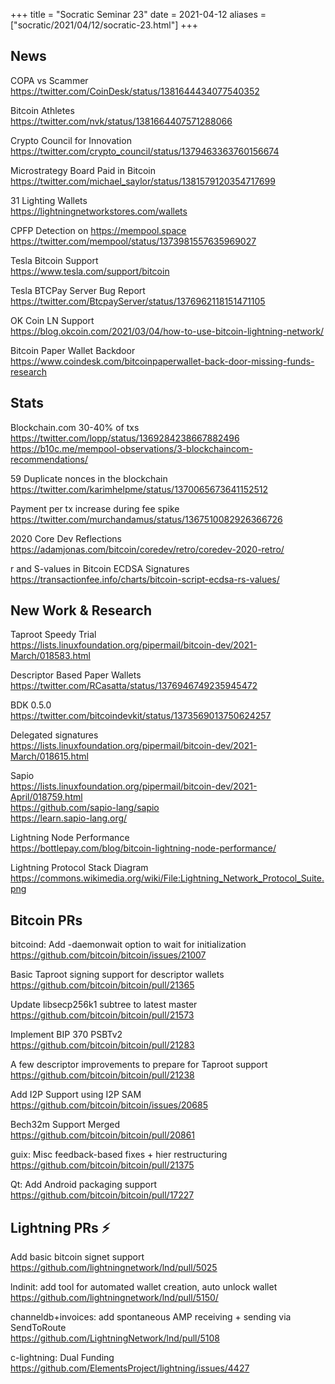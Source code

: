 +++
title = "Socratic Seminar 23"
date = 2021-04-12
aliases = ["socratic/2021/04/12/socratic-23.html"]
+++

## News

COPA vs Scammer  
<https://twitter.com/CoinDesk/status/1381644434077540352>

Bitcoin Athletes  
<https://twitter.com/nvk/status/1381664407571288066>

Crypto Council for Innovation  
<https://twitter.com/crypto_council/status/1379463363760156674>

Microstrategy Board Paid in Bitcoin  
<https://twitter.com/michael_saylor/status/1381579120354717699>

31 Lighting Wallets  
<https://lightningnetworkstores.com/wallets>

CPFP Detection on <https://mempool.space>  
<https://twitter.com/mempool/status/1373981557635969027>

Tesla Bitcoin Support  
<https://www.tesla.com/support/bitcoin>

Tesla BTCPay Server Bug Report  
<https://twitter.com/BtcpayServer/status/1376962118151471105>

OK Coin LN Support  
<https://blog.okcoin.com/2021/03/04/how-to-use-bitcoin-lightning-network/>

Bitcoin Paper Wallet Backdoor  
<https://www.coindesk.com/bitcoinpaperwallet-back-door-missing-funds-research>


## Stats

Blockchain.com 30-40% of txs  
<https://twitter.com/lopp/status/1369284238667882496>  
<https://b10c.me/mempool-observations/3-blockchaincom-recommendations/>

59 Duplicate nonces in the blockchain  
<https://twitter.com/karimhelpme/status/1370065673641152512>

Payment per tx increase during fee spike  
<https://twitter.com/murchandamus/status/1367510082926366726>

2020 Core Dev Reflections  
<https://adamjonas.com/bitcoin/coredev/retro/coredev-2020-retro/>

r and S-values in Bitcoin ECDSA Signatures  
<https://transactionfee.info/charts/bitcoin-script-ecdsa-rs-values/>


## New Work & Research

Taproot Speedy Trial  
<https://lists.linuxfoundation.org/pipermail/bitcoin-dev/2021-March/018583.html>

Descriptor Based Paper Wallets  
<https://twitter.com/RCasatta/status/1376946749235945472>

BDK 0.5.0  
<https://twitter.com/bitcoindevkit/status/1373569013750624257>

Delegated signatures  
<https://lists.linuxfoundation.org/pipermail/bitcoin-dev/2021-March/018615.html>

Sapio  
<https://lists.linuxfoundation.org/pipermail/bitcoin-dev/2021-April/018759.html>  
<https://github.com/sapio-lang/sapio>  
<https://learn.sapio-lang.org/>

Lightning Node Performance  
<https://bottlepay.com/blog/bitcoin-lightning-node-performance/>

Lightning Protocol Stack Diagram  
<https://commons.wikimedia.org/wiki/File:Lightning_Network_Protocol_Suite.png>



## Bitcoin PRs

bitcoind: Add -daemonwait option to wait for initialization  
<https://github.com/bitcoin/bitcoin/issues/21007>

Basic Taproot signing support for descriptor wallets  
<https://github.com/bitcoin/bitcoin/pull/21365>

Update libsecp256k1 subtree to latest master  
<https://github.com/bitcoin/bitcoin/pull/21573>

Implement BIP 370 PSBTv2  
<https://github.com/bitcoin/bitcoin/pull/21283>

A few descriptor improvements to prepare for Taproot support  
<https://github.com/bitcoin/bitcoin/pull/21238>

Add I2P Support using I2P SAM  
<https://github.com/bitcoin/bitcoin/issues/20685>

Bech32m Support Merged  
<https://github.com/bitcoin/bitcoin/pull/20861>

guix: Misc feedback-based fixes + hier restructuring  
<https://github.com/bitcoin/bitcoin/pull/21375>

Qt: Add Android packaging support  
<https://github.com/bitcoin/bitcoin/pull/17227>


## Lightning PRs ⚡

Add basic bitcoin signet support  
<https://github.com/lightningnetwork/lnd/pull/5025>

lndinit: add tool for automated wallet creation, auto unlock wallet  
<https://github.com/lightningnetwork/lnd/pull/5150/>

channeldb+invoices: add spontaneous AMP receiving + sending via SendToRoute  
<https://github.com/LightningNetwork/lnd/pull/5108>

c-lightning: Dual Funding  
<https://github.com/ElementsProject/lightning/issues/4427>



